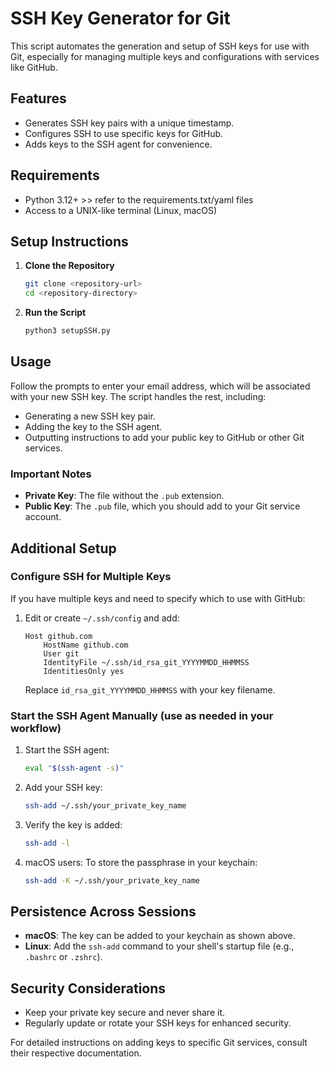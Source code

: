 # SSH Key Generator for Git

This script automates the generation and setup of SSH keys for use with Git, especially for managing multiple keys and configurations with services like GitHub.

## Features

- Generates SSH key pairs with a unique timestamp.
- Configures SSH to use specific keys for GitHub.
- Adds keys to the SSH agent for convenience.

## Requirements

- Python 3.12+ >> refer to the requirements.txt/yaml files
- Access to a UNIX-like terminal (Linux, macOS)

## Setup Instructions

1. **Clone the Repository**
    ```bash
    git clone <repository-url>
    cd <repository-directory>
    ```

2. **Run the Script**
    ```bash
    python3 setupSSH.py
    ```

## Usage

Follow the prompts to enter your email address, which will be associated with your new SSH key. The script handles the rest, including:

- Generating a new SSH key pair.
- Adding the key to the SSH agent.
- Outputting instructions to add your public key to GitHub or other Git services.

### Important Notes

- **Private Key**: The file without the `.pub` extension.
- **Public Key**: The `.pub` file, which you should add to your Git service account.

## Additional Setup

### Configure SSH for Multiple Keys

If you have multiple keys and need to specify which to use with GitHub:

1. Edit or create `~/.ssh/config` and add:
    ```plaintext
    Host github.com
        HostName github.com
        User git
        IdentityFile ~/.ssh/id_rsa_git_YYYYMMDD_HHMMSS
        IdentitiesOnly yes
    ```
    Replace `id_rsa_git_YYYYMMDD_HHMMSS` with your key filename.

### Start the SSH Agent Manually (use as needed in your workflow)

1. Start the SSH agent:
    ```bash
    eval "$(ssh-agent -s)"
    ```

2. Add your SSH key:
    ```bash
    ssh-add ~/.ssh/your_private_key_name
    ```

3. Verify the key is added:
    ```bash
    ssh-add -l
    ```

4. macOS users: To store the passphrase in your keychain:
    ```bash
    ssh-add -K ~/.ssh/your_private_key_name
    ```

## Persistence Across Sessions

- **macOS**: The key can be added to your keychain as shown above.
- **Linux**: Add the `ssh-add` command to your shell's startup file (e.g., `.bashrc` or `.zshrc`).

## Security Considerations

- Keep your private key secure and never share it.
- Regularly update or rotate your SSH keys for enhanced security.

For detailed instructions on adding keys to specific Git services, consult their respective documentation.
